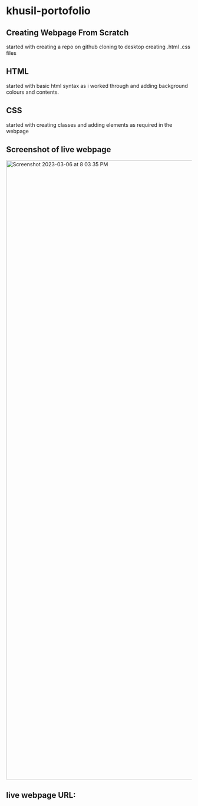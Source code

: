 # khusil-portofolio
## Creating Webpage From Scratch

started with creating a repo on github
cloning to desktop
creating .html .css files

## HTML

started with basic html syntax as i worked through and adding background colours and contents.

## CSS 
started with creating classes and adding elements as required in the webpage

## Screenshot of live webpage


<img width="1680" alt="Screenshot 2023-03-06 at 8 03 35 PM" src="https://user-images.githubusercontent.com/123524789/223292348-5b9a9dcc-5126-4347-9c5a-7d6dfc353e12.png">
 
 
 
## live webpage URL:







